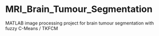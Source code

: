 # MRI_Brain_Tumour_Segmentation
MATLAB image processing project for brain tumour segmentation with fuzzy C-Means / TKFCM
